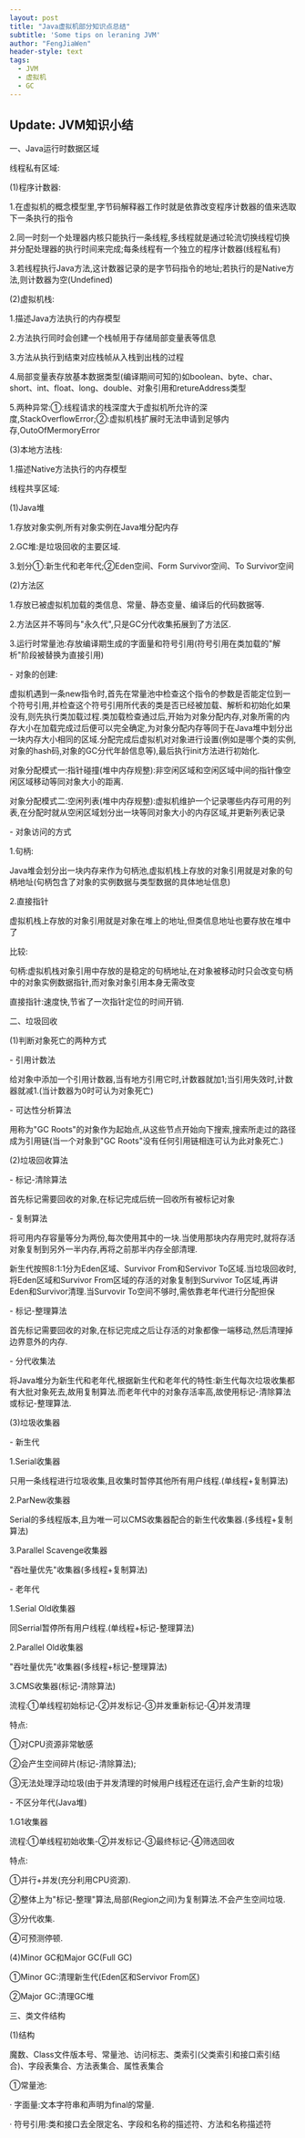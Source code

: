```yaml
---
layout: post
title: "Java虚拟机部分知识点总结"
subtitle: 'Some tips on leraning JVM'
author: "FengJiaWen"
header-style: text
tags:
  - JVM
  - 虚拟机
  - GC
---
```


Update: JVM知识小结
---

<p>一、Java运行时数据区域</p>
<p>线程私有区域:</p>
<p>(1)程序计数器:</p>
<p>1.在虚拟机的概念模型里,字节码解释器工作时就是依靠改变程序计数器的值来选取下一条执行的指令</p>
<p>2.同一时刻一个处理器内核只能执行一条线程,多线程就是通过轮流切换线程切换并分配处理器的执行时间来完成;每条线程有一个独立的程序计数器(线程私有)</p>
<p>3.若线程执行Java方法,这计数器记录的是字节码指令的地址;若执行的是Native方法,则计数器为空(Undefined)</p>
<p>(2)虚拟机栈:</p>
<p>1.描述Java方法执行的内存模型</p>
<p>2.方法执行同时会创建一个栈帧用于存储局部变量表等信息</p>
<p>3.方法从执行到结束对应栈帧从入栈到出栈的过程</p>
<p>4.局部变量表存放基本数据类型(编译期间可知的)如boolean、byte、char、short、int、float、long、double、对象引用和retureAddress类型</p>
<p>5.两种异常:①:线程请求的栈深度大于虚拟机所允许的深度,StackOverflowError;②:虚拟机栈扩展时无法申请到足够内存,OutoOfMermoryError</p>
<p>(3)本地方法栈:</p>
<p>1.描述Native方法执行的内存模型</p>
<p>线程共享区域:</p>
<p>(1)Java堆</p>
<p>1.存放对象实例,所有对象实例在Java堆分配内存</p>
<p>2.GC堆:是垃圾回收的主要区域.</p>
<p>3.划分①:新生代和老年代;②Eden空间、Form Survivor空间、To Survivor空间</p>
<p>(2)方法区</p>
<p>1.存放已被虚拟机加载的类信息、常量、静态变量、编译后的代码数据等.</p>
<p>2.方法区并不等同与"永久代",只是GC分代收集拓展到了方法区.</p>
<p>3.运行时常量池:存放编译期生成的字面量和符号引用(符号引用在类加载的"解析"阶段被替换为直接引用)</p>
- 对象的创建:
<p>虚拟机遇到一条new指令时,首先在常量池中检查这个指令的参数是否能定位到一个符号引用,并检查这个符号引用所代表的类是否已经被加载、解析和初始化如果没有,则先执行类加载过程.类加载检查通过后,开始为对象分配内存,对象所需的内存大小在加载完成过后便可以完全确定,为对象分配内存等同于在Java堆中划分出一块内存大小相同的区域.分配完成后虚拟机对对象进行设置(例如是哪个类的实例,对象的hash码,对象的GC分代年龄信息等),最后执行init方法进行初始化.</p>
<p>对象分配模式一:指针碰撞(堆中内存规整):非空闲区域和空闲区域中间的指针像空闲区域移动等同对象大小的距离.</p>
<p>对象分配模式二:空闲列表(堆中内存规整):虚拟机维护一个记录哪些内存可用的列表,在分配时就从空闲区域划分出一块等同对象大小的内存区域,并更新列表记录</p>
- 对象访问的方式
<p>1.句柄:</p>
<p>Java堆会划分出一块内存来作为句柄池,虚拟机栈上存放的对象引用就是对象的句柄地址(句柄包含了对象的实例数据与类型数据的具体地址信息)</p>
<p>2.直接指针</p>
<p>虚拟机栈上存放的对象引用就是对象在堆上的地址,但类信息地址也要存放在堆中了</p>
<p>比较:</p>
<p>句柄:虚拟机栈对象引用中存放的是稳定的句柄地址,在对象被移动时只会改变句柄中的对象实例数据指针,而对象对象引用本身无需改变</p>
<p>直接指针:速度快,节省了一次指针定位的时间开销.</p>
<p>二、垃圾回收</p>
<p>(1)判断对象死亡的两种方式</p>
- 引用计数法
<p>给对象中添加一个引用计数器,当有地方引用它时,计数器就加1;当引用失效时,计数器就减1.(当计数器为0时可认为对象死亡)</p>
- 可达性分析算法
<p>用称为"GC Roots"的对象作为起始点,从这些节点开始向下搜索,搜索所走过的路径成为引用链(当一个对象到"GC Roots"没有任何引用链相连可认为此对象死亡.)</p>
<p>(2)垃圾回收算法</p>
- 标记-清除算法
<p>首先标记需要回收的对象,在标记完成后统一回收所有被标记对象</p>
- 复制算法
<p>将可用内存容量等分为两份,每次使用其中的一块.当使用那块内存用完时,就将存活对象复制到另外一半内存,再将之前那半内存全部清理.</p>
<p>新生代按照8:1:1分为Eden区域、Survivor From和Servivor To区域.当垃圾回收时,将Eden区域和Survivor From区域的存活的对象复制到Survivor To区域,再讲Eden和Survivor清理.当Survovir To空间不够时,需依靠老年代进行分配担保</p>
- 标记-整理算法
<p>首先标记需要回收的对象,在标记完成之后让存活的对象都像一端移动,然后清理掉边界意外的内存.</p>
- 分代收集法
<p>将Java堆分为新生代和老年代,根据新生代和老年代的特性:新生代每次垃圾收集都有大批对象死去,故用复制算法.而老年代中的对象存活率高,故使用标记-清除算法或标记-整理算法.</p>
<p>(3)垃圾收集器</p>
- 新生代
<p>1.Serial收集器</p>
<p>只用一条线程进行垃圾收集,且收集时暂停其他所有用户线程.(单线程+复制算法)<p>
<p>2.ParNew收集器</p>
<p>Serial的多线程版本,且为唯一可以CMS收集器配合的新生代收集器.(多线程+复制算法)<p>
<p>3.Parallel Scavenge收集器</p>
<p>"吞吐量优先"收集器(多线程+复制算法)</p>
- 老年代
<p>1.Serial Old收集器</p>
<p>同Serrial暂停所有用户线程.(单线程+标记-整理算法)</p>
<p>2.Parallel Old收集器</p>
<p>"吞吐量优先"收集器(多线程+标记-整理算法)</p>
<p>3.CMS收集器(标记-清除算法)</p>
<p>流程:①单线程初始标记-②并发标记-③并发重新标记-④并发清理</p>
<p>特点:</p>
<p>①对CPU资源非常敏感</p>
<p>②会产生空间碎片(标记-清除算法);</p>
<p>③无法处理浮动垃圾(由于并发清理的时候用户线程还在运行,会产生新的垃圾)</p>
- 不区分年代(Java堆)
<p>1.G1收集器</p>
<p>流程:①单线程初始收集-②并发标记-③最终标记-④筛选回收</p>
<p>特点:</p>
<p>①并行+并发(充分利用CPU资源).</p>
<p>②整体上为"标记-整理"算法,局部(Region之间)为复制算法.不会产生空间垃圾.</p>
<p>③分代收集.</p>
<p>④可预测停顿.</p>
<p>(4)Minor GC和Major GC(Full GC)</p>
<p>①Minor GC:清理新生代(Eden区和Servivor From区)</p>
<p>②Major GC:清理GC堆</p>
<p>三、类文件结构</p>
<p>(1)结构</p>
<p>魔数、Class文件版本号、常量池、访问标志、类索引(父类索引和接口索引结合)、字段表集合、方法表集合、属性表集合</p>
<p>①常量池:</p>
<p>· 字面量:文本字符串和声明为final的常量.</p>
<p>· 符号引用:类和接口去全限定名、字段和名称的描述符、方法和名称描述符</p>
<p></p>
<p></p>
<p></p>
<p></p>
<p></p>
<p></p>
<p></p>
<p></p>
<p></p>
<p></p>
<p></p>
<p></p>
<p></p>
<p></p>
<p></p>
<p></p>
<p></p>
<p></p>
<p></p>
<p></p>
<p></p>
